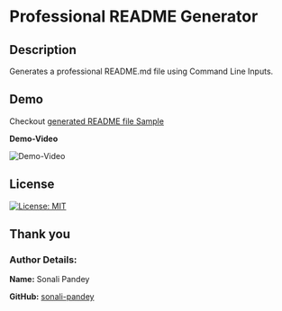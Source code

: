 # Professional README Generator

## Description

Generates a professional README.md file using Command Line Inputs.

## Demo

Checkout [generated README file Sample](./generated-README/README.md)

**Demo-Video**

![Demo-Video](./assets/README-generator-demo.gif)

## License

[![License: MIT](https://img.shields.io/badge/License-MIT-yellow.svg)](https://opensource.org/licenses/MIT)


 ## Thank you

 ### Author Details:
 **Name:** Sonali Pandey

 **GitHub:** [sonali-pandey](https://github.com/sonali-pandey)


